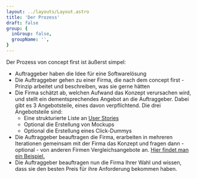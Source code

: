 ```yaml
---
layout: ../layouts/Layout.astro
title: 'Der Prozess'
draft: false
group: {
  inGroup: false,
  groupName: '',
}
---
```


Der Prozess von concept first ist äußerst simpel:
- Auftraggeber haben die Idee für eine Softwarelösung
- Die Auftraggeber gehen zu einer Firma, die nach dem concept first - Prinzip arbeitet und beschreiben, was sie gerne hätten
- Die Firma schätzt ab, welchen Aufwand das Konzept verursachen wird, und stellt ein dementsprechendes Angebot an die Auftraggeber. Dabei gibt es 3 Angebotsteile, eines davon verpflichtend. Die drei Angebotsteile sind:
    - Eine strukturierte Liste an [User Stories](/concepts/user-stories)
    - Optional die Erstellung von Mockups
    - Optional die Erstellung eines Click-Dummys
- Die Auftraggeber beauftragen die Firma, erarbeiten in mehreren Iterationen gemeinsam mit der Firma das Konzept und fragen dann - optional - von anderen Firmen Vergleichsangebote an. [Hier findet man ein Beispiel.](/concept-example/schaftracker)
- Die Auftraggeber beauftragen nun die Firma Ihrer Wahl und wissen, dass sie den besten Preis für ihre Anforderung bekommen haben.

